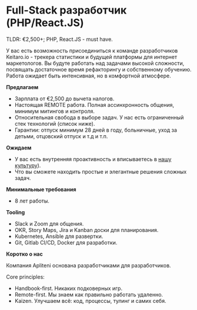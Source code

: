 # Full-Stack разработчик (PHP/React.JS)

TLDR: €2,500+; PHP, React.JS - must have. 

У вас есть возможность присоединиться к команде разработчиков Keitaro.io - трекера статистики и будущей платформы для интернет маркетологов. 
Вы будуте работать над задачами высокой сложности, посвящать достаточное время рефакторингу и собственному обучению. Работа ожидает быть интенсивная, но в комфортной атмосфере.



**Предлагаем**

- Зарплата от €2,500 до вычета налогов.
- Настоящая REMOTE работа. Полная ассинхронность общения, минимум митингов и контроля.
- Относительная свобода в выборе задач. У нас есть ограниченный стек технологий (список ниже).
- Гарантии: отпуск минимум 28 дней в году, больничные, уход за детьми, отцовский отпуск и т.д и т.п.


**Ожидаем**

- У вас есть внутренняя проактивность и вписываетесь в [нашу культуру](https://handbook.apliteni.com/values.html])).
- Что вы сможете находить простые и элегантные решения сложных задач.

**Минимальные требования**

- 8 лет работы. 

**Tooling**
- Slack и Zoom для общения.
- OKR, Story Maps, Jira и Kanban доски для планирования.
- Kubernetes, Ansible для развертки.
- Git, Gitlab CI/CD, Docker для разработки.

**Коротко о нас**

Компания Apliteni основана разработчиками для разработчиков. 

Core principles:
- Handbook-first. Никаких подковерных игр.
- Remote-first. Мы знаем как правильно работать удаленно.
- Kaizen. Улучшаем всё: код, процессы, тулинг и самих себя.
